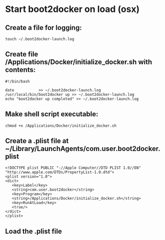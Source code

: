 # Start boot2docker on load (osx)

## Create a file for logging:
``` touch ~/.boot2docker-launch.log ```

## Create file /Applications/Docker/initialize_docker.sh with contents:
```
#!/bin/bash

date           >> ~/.boot2docker-launch.log
/usr/local/bin/boot2docker up >> ~/.boot2docker-launch.log
echo "boot2docker up completed" >> ~/.boot2docker-launch.log
```

## Make shell script executable:
```
chmod +x /Applications/Docker/initialize_docker.sh
```

## Create a .plist file at ~/Library/LaunchAgents/com.user.boot2docker.plist
```
<!DOCTYPE plist PUBLIC "-//Apple Computer//DTD PLIST 1.0//EN" "http://www.apple.com/DTDs/PropertyList-1.0.dtd">
<plist version="1.0">
<dict>
   <key>Label</key>
   <string>com.user.boot2docker</string>
   <key>Program</key>
   <string>/Applications/Docker/initialize_docker.sh</string>
   <key>RunAtLoad</key>
   <true/>
</dict>
</plist>
```

## Load the .plist file
``` launchctl load ~/Library/LaunchAgents/com.user.boot2docker.plist
